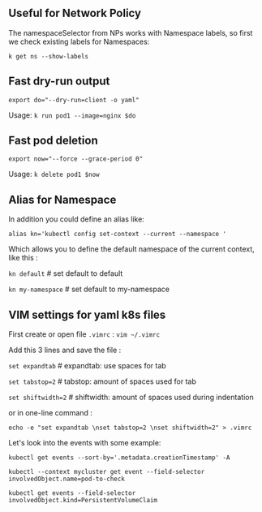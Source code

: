 

## Useful for Network Policy
The namespaceSelector from NPs works with Namespace labels, so first we check existing labels for Namespaces:

`k get ns --show-labels`

## Fast dry-run output
`export do="--dry-run=client -o yaml"`

Usage: `k run pod1 --image=nginx $do`

## Fast pod deletion
`export now="--force --grace-period 0"`

Usage: `k delete pod1 $now`

## Alias for Namespace
In addition you could define an alias like:

`alias kn='kubectl config set-context --current --namespace '`

Which allows you to define the default namespace of the current context, like this : 

`kn default`        # set default to default

`kn my-namespace`   # set default to my-namespace

## VIM settings for yaml k8s files

First create or open file `.vimrc` :
`vim ~/.vimrc`

Add this 3 lines and save the file : 

`set expandtab`     # expandtab: use spaces for tab

`set tabstop=2`     # tabstop: amount of spaces used for tab

`set shiftwidth=2`  # shiftwidth: amount of spaces used during indentation

or in one-line command : 

`echo -e "set expandtab \nset tabstop=2 \nset shiftwidth=2" > .vimrc`


Let's look into the events with some example:

`kubectl get events --sort-by='.metadata.creationTimestamp' -A`

`kubectl --context mycluster get event --field-selector involvedObject.name=pod-to-check`

`kubectl get events --field-selector involvedObject.kind=PersistentVolumeClaim`

